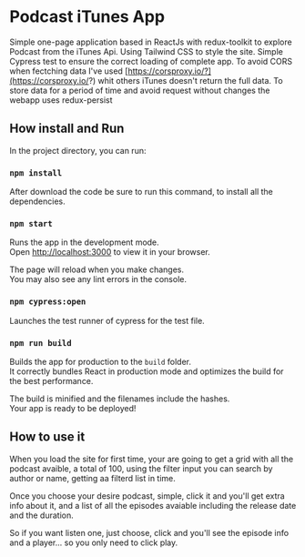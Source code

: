 # Podcast iTunes App

Simple one-page application based in ReactJs with redux-toolkit to explore Podcast from the iTunes Api.
Using Tailwind CSS to style the site.
Simple Cypress test to ensure the correct loading of complete app.
To avoid CORS when fectching data I've used [https://corsproxy.io/?](https://corsproxy.io/?) whit others iTunes doesn't return the full data.
To store data for a period of time and avoid request without changes the webapp uses redux-persist

## How install and Run

In the project directory, you can run:

### `npm install`

After download the code be sure to run this command, to install all the dependencies.

### `npm start`

Runs the app in the development mode.\
Open [http://localhost:3000](http://localhost:3000) to view it in your browser.

The page will reload when you make changes.\
You may also see any lint errors in the console.

### `npm cypress:open`

Launches the test runner of cypress for the test file.


### `npm run build`

Builds the app for production to the `build` folder.\
It correctly bundles React in production mode and optimizes the build for the best performance.

The build is minified and the filenames include the hashes.\
Your app is ready to be deployed!


## How to use it

When you load the site for first time, your are going to get a grid with all the podcast avaible, a total of 100, using the filter input you can search by author or name, getting aa filterd list in time.

Once you choose your desire podcast, simple, click it and you'll get extra info about it, and a list of all the episodes avaiable including the release date and the duration.

So if you want listen one, just choose, click and you'll see the episode info and a player... so you only need to click play.